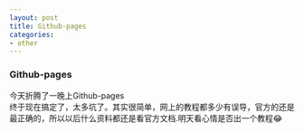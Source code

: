 ```yaml
---
layout: post
title: Github-pages
categories:
- other
---
```


### Github-pages
今天折腾了一晚上Github-pages  
终于现在搞定了，太多坑了。其实很简单，网上的教程都多少有误导，官方的还是最正确的，所以以后什么资料都还是看官方文档.明天看心情是否出一个教程😂

